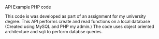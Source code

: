 API Example PHP code

This code is was developed as part of an assignment for my university degree. This API performs create and read functions on a local database (Created using MySQL and PHP my admin.) The code uses object oriented architecture and sqli to perform databse queries.
